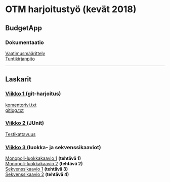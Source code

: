 <h1>OTM harjoitustyö (kevät 2018)</h1>

<h2>BudgetApp</h2>

  <h3>Dokumentaatio</h3>

[Vaatimusmäärittely](https://github.com/RHeikkinen/otm-harjoitustyo/blob/master/dokumentaatio/maarittelydokumentti.md)  
[Tuntikirjanpito](https://github.com/RHeikkinen/otm-harjoitustyo/blob/master/dokumentaatio/tuntikirjanpito.md)

***

<h2>Laskarit</h2>

  <h3>
    <a href="https://github.com/RHeikkinen/otm-harjoitustyo/tree/master/laskarit/viikko1">
      Viikko 1
    </a> 
    (git-harjoitus)
  </h3>

[komentorivi.txt](https://github.com/RHeikkinen/otm-harjoitustyo/blob/master/laskarit/viikko1/komentorivi.txt)  
[gitlog.txt](https://github.com/RHeikkinen/otm-harjoitustyo/blob/master/laskarit/viikko1/gitlog.txt)

  <h3>
    <a href="https://github.com/RHeikkinen/otm-harjoitustyo/tree/master/laskarit/viikko2">
      Viikko 2
    </a>  
    (JUnit)
  </h3>

[Testikattavuus](https://github.com/RHeikkinen/otm-harjoitustyo/blob/master/laskarit/viikko2/testikattavuus.png)

  <h3>
    <a href="https://github.com/RHeikkinen/otm-harjoitustyo/tree/master/laskarit/viikko3">
      Viikko 3
    </a>  
    (luokka- ja sekvenssikaaviot)
  </h3>

[Monopoli-luokkakaavio 1](https://github.com/RHeikkinen/otm-harjoitustyo/blob/master/laskarit/viikko3/teht1-Monopoli.png) __(tehtävä 1)__    
[Monopoli-luokkakaavio 2](https://github.com/RHeikkinen/otm-harjoitustyo/blob/master/laskarit/viikko3/teht2-Monopoli.png) __(tehtävä 2)__  
[Sekvenssikaavio 1](https://github.com/RHeikkinen/otm-harjoitustyo/blob/master/laskarit/viikko3/teht3-sekvenssikaavio.png) __(tehtävä 3)__  
[Sekvenssikaavio 2](https://github.com/RHeikkinen/otm-harjoitustyo/blob/master/laskarit/viikko3/teht3-sekvenssikaavio.png) __(tehtävä 4)__


